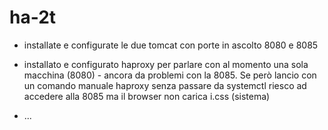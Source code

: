 # ha-2t

- installate e configurate le due tomcat con porte in ascolto 8080 e 8085

- installato e configurato haproxy per parlare con al momento una sola macchina (8080) - ancora da problemi con la 8085. Se però lancio con un comando manuale haproxy senza passare da systemctl riesco ad accedere alla 8085 ma il browser non carica i.css (sistema)

- ...
